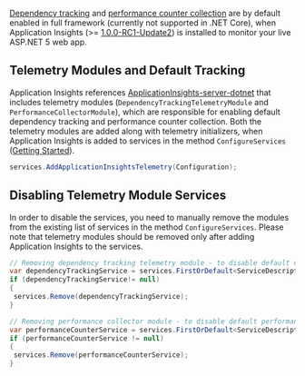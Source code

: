 [Dependency tracking](https://azure.microsoft.com/en-us/documentation/articles/app-insights-dependencies/) and [performance counter collection](https://azure.microsoft.com/en-in/documentation/articles/app-insights-web-monitor-performance/) are by default enabled in full framework (currently not supported in .NET Core), when Application Insights (>= [1.0.0-RC1-Update2](https://github.com/Microsoft/ApplicationInsights-aspnetcore/releases/tag/v1.0.0-rc1-update2)) is installed to monitor your live ASP.NET 5 web app.

## Telemetry Modules and Default Tracking

Application Insights references [ApplicationInsights-server-dotnet](https://github.com/Microsoft/ApplicationInsights-server-dotnet/releases/tag/InitialCommit) that includes telemetry modules (```DependencyTrackingTelemetryModule``` and ```PerformanceCollectorModule```), which are responsible for enabling default dependency tracking and performance counter collection. Both the telemetry modules are added along with telemetry initializers, when Application Insights is added to services in the method ```ConfigureServices``` ([Getting Started](https://github.com/Microsoft/ApplicationInsights-aspnetcore/wiki/Getting-Started)). 

``` c#
services.AddApplicationInsightsTelemetry(Configuration);
```

## Disabling Telemetry Module Services

In order to disable the services, you need to manually remove the modules from the existing list of services in the method ```ConfigureServices```. Please note that telemetry modules should be removed only after adding Application Insights to the services.

``` c#
// Removing dependency tracking telemetry module - to disable default dependency tracking
var dependencyTrackingService = services.FirstOrDefault<ServiceDescriptor>(t => t.ImplementationType == typeof(DependencyTrackingTelemetryModule));
if (dependencyTrackingService!= null)
{
 services.Remove(dependencyTrackingService);
}

// Removing performance collector module - to disable default performance counter collection
var performanceCounterService = services.FirstOrDefault<ServiceDescriptor>(t => t.ImplementationType == typeof(PerformanceCollectorModule));
if (performanceCounterService != null)
{
 services.Remove(performanceCounterService);
}
```


